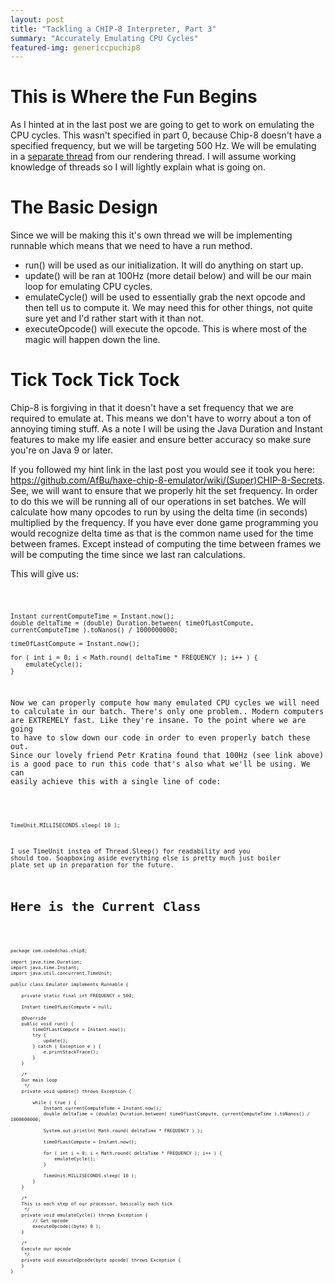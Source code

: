 ```yaml
---
layout: post
title: "Tackling a CHIP-8 Interpreter, Part 3"
summary: "Accurately Emulating CPU Cycles"
featured-img: genericcpuchip8
---
```


# This is Where the Fun Begins

As I hinted at in the last post we are going to get to work on emulating the CPU cycles. This wasn't specified in part 0, because Chip-8 doesn't have a specified frequency, but we will be targeting 500 Hz. We will be emulating in a [separate thread](https://www.youtube.com/watch?v=KAHLwAxS7FI) from our rendering thread. I will assume working knowledge of threads so I will lightly explain what is going on. 

# The Basic Design

Since we will be making this it's own thread we will be implementing runnable which means that we need to have a run method. 
* run() will be used as our initialization. It will do anything on start up.
* update() will be ran at 100Hz (more detail below) and will be our main loop for emulating CPU cycles.
* emulateCycle() will be used to essentially grab the next opcode and then tell us to compute it. We may need this for other things, not quite sure yet and I'd rather start with it than not.
* executeOpcode() will execute the opcode. This is where most of the magic will happen down the line.

# Tick Tock Tick Tock

Chip-8 is forgiving in that it doesn't have a set frequency that we are required to emulate at. This means we don't have to worry about a ton of annoying timing stuff. As a note I will be using the Java Duration and Instant features to make my life easier and ensure better accuracy so make sure you're on Java 9 or later. 

If you followed my hint link in the last post you would see it took you here: https://github.com/AfBu/haxe-chip-8-emulator/wiki/(Super)CHIP-8-Secrets. See, we will want to ensure that we properly hit the set frequency. In order to do this we will be running all of our operations in set batches. We will calculate how many opcodes to run by using the delta time (in seconds) multiplied by the frequency. If you have ever done game programming you would recognize delta time as that is the common name used for the time between frames. Except instead of computing the time between frames we will be computing the time since we last ran calculations. 

This will give us:

<code>

	Instant currentComputeTime = Instant.now();
	double deltaTime = (double) Duration.between( timeOfLastCompute, currentComputeTime ).toNanos() / 1000000000;

	timeOfLastCompute = Instant.now();

	for ( int i = 0; i < Math.round( deltaTime * FREQUENCY ); i++ ) {
		emulateCycle();
	}

Now we can properly compute how many emulated CPU cycles we will need to calculate in our batch. There's only one problem.. Modern computers are EXTREMELY fast. Like they're insane. To the point where we are going to have to slow down our code in order to even properly batch these out. Since our lovely friend Petr Kratina found that 100Hz (see link above) is a good pace to run this code that's also what we'll be using. We can easily achieve this with a single line of code:

<code>

	TimeUnit.MILLISECONDS.sleep( 10 );

I use TimeUnit instea of Thread.Sleep() for readability and you should too. Soapboxing aside everything else is pretty much just boiler plate set up in preparation for the future.

# Here is the Current Class

<code>

	package com.codedchai.chip8;

	import java.time.Duration;
	import java.time.Instant;
	import java.util.concurrent.TimeUnit;

	public class Emulator implements Runnable {

		private static final int FREQUENCY = 500;

		Instant timeOfLastCompute = null;

		@Override
		public void run() {
			timeOfLastCompute = Instant.now();
			try {
				update();
			} catch ( Exception e ) {
				e.printStackTrace();
			}
		}

		/*
		Our main loop
		 */
		private void update() throws Exception {

			while ( true ) {
				Instant currentComputeTime = Instant.now();
				double deltaTime = (double) Duration.between( timeOfLastCompute, currentComputeTime ).toNanos() / 1000000000;

				System.out.println( Math.round( deltaTime * FREQUENCY ) );

				timeOfLastCompute = Instant.now();

				for ( int i = 0; i < Math.round( deltaTime * FREQUENCY ); i++ ) {
					emulateCycle();
				}

				TimeUnit.MILLISECONDS.sleep( 10 );
			}
		}

		/*
		This is each step of our processor, basically each tick
		 */
		private void emulateCycle() throws Exception {
			// Get opcode
			executeOpcode((byte) 0 );
		}

		/*
		Execute our opcode
		 */
		private void executeOpcode(byte opcode) throws Exception {
		}
	}
